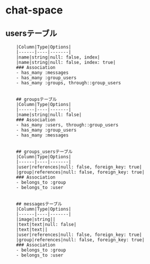 # chat-space

		
## usersテーブル		
		|Column|Type|Options|
		|------|----|-------|
		|name|string|null: false, index|
		|name|string|null: false, index: true|
		### Association
		- has_many :messages
		- has_many :group_users
		- has_many :groups, through::group_users
		
		
		## groupsテーブル
		|Column|Type|Options|
		|------|----|-------|
		|name|string|null: false|
		### Association
		- has_many :users, through::group_users
		- has_many :group_users
		- has_many :messages
		
		
		## groups_usersテーブル
		|Column|Type|Options|
		|------|----|-------|
		|user|references|null: false, foreign_key: true|
		|group|references|null: false, foreign_key: true|
		### Association
		- belongs_to :group
		- belongs_to :user
		
		
		## messagesテーブル
		|Column|Type|Options|
		|------|----|-------|
		|image|string||
		|text|text|null: false|
		|text|text||
		|user|references|null: false, foreign_key: true|
		|group|references|null: false, foreign_key: true|
		### Association
		- belongs_to :group
		- belongs_to :user

